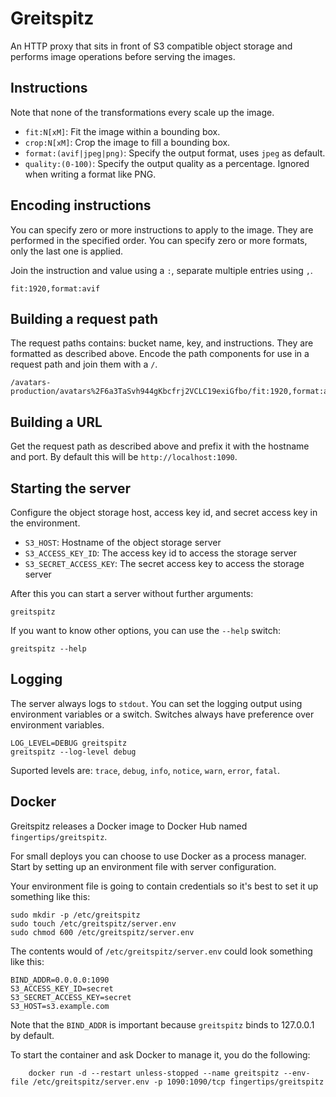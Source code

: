 # Greitspitz

An HTTP proxy that sits in front of S3 compatible object storage and performs image operations before serving the images.

## Instructions

Note that none of the transformations every scale up the image.

* `fit:N[xM]`: Fit the image within a bounding box.
* `crop:N[xM]`: Crop the image to fill a bounding box.
* `format:(avif|jpeg|png)`: Specify the output format, uses `jpeg` as default.
* `quality:(0-100)`: Specify the output quality as a percentage. Ignored when writing a format like PNG.

## Encoding instructions

You can specify zero or more instructions to apply to the image. They are performed in the specified order. You can specify zero or more formats, only the last one is applied.

Join the instruction and value using a `:`, separate multiple entries using `,`.

    fit:1920,format:avif

## Building a request path

The request paths contains: bucket name, key, and instructions. They are formatted as described above. Encode the path components for use in a request path and join them with a `/`.

    /avatars-production/avatars%2F6a3TaSvh944gKbcfrj2VCLC19exiGfbo/fit:1920,format:avif

## Building a URL

Get the request path as described above and prefix it with the hostname and port. By default this will be `http://localhost:1090`.

## Starting the server

Configure the object storage host, access key id, and secret access key in the environment.

* `S3_HOST`: Hostname of the object storage server
* `S3_ACCESS_KEY_ID`: The access key id to access the storage server
* `S3_SECRET_ACCESS_KEY`: The secret access key to access the storage server

After this you can start a server without further arguments:

    greitspitz

If you want to know other options, you can use the `--help` switch:

    greitspitz --help

## Logging

The server always logs to `stdout`. You can set the logging output using environment variables or a switch. Switches always have preference over environment variables.

    LOG_LEVEL=DEBUG greitspitz
    greitspitz --log-level debug

Suported levels are: `trace`, `debug`, `info`, `notice`, `warn`, `error`, `fatal`.

## Docker

Greitspitz releases a Docker image to Docker Hub named `fingertips/greitspitz`.

For small deploys you can choose to use Docker as a process manager. Start by setting up an environment file with server configuration.

Your environment file is going to contain credentials so it's best to set it up something like this:

    sudo mkdir -p /etc/greitspitz
    sudo touch /etc/greitspitz/server.env
    sudo chmod 600 /etc/greitspitz/server.env

The contents would of `/etc/greitspitz/server.env` could look something like this:

```
BIND_ADDR=0.0.0.0:1090
S3_ACCESS_KEY_ID=secret
S3_SECRET_ACCESS_KEY=secret
S3_HOST=s3.example.com
```

Note that the `BIND_ADDR` is important because `greitspitz` binds to 127.0.0.1 by default.

To start the container and ask Docker to manage it, you do the following:

	    docker run -d --restart unless-stopped --name greitspitz --env-file /etc/greitspitz/server.env -p 1090:1090/tcp fingertips/greitspitz
